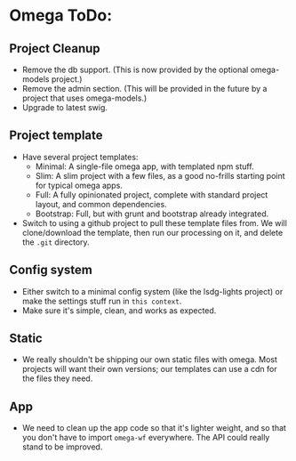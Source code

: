 # Omega ToDo:

## Project Cleanup
 - Remove the db support. (This is now provided by the optional omega-models project.)
 - Remove the admin section. (This will be provided in the future by a project that uses omega-models.)
 - Upgrade to latest swig.

## Project template
 - Have several project templates:
     - Minimal: A single-file omega app, with templated npm stuff.
     - Slim: A slim project with a few files, as a good no-frills starting point for typical omega apps.
     - Full: A fully opinionated project, complete with standard project layout, and common dependencies.
     - Bootstrap: Full, but with grunt and bootstrap already integrated.
 - Switch to using a github project to pull these template files from. We will clone/download the template, then run our processing on it, and delete the `.git` directory.

## Config system
 - Either switch to a minimal config system (like the lsdg-lights project) or make the settings stuff run in `this context`.
 - Make sure it's simple, clean, and works as expected.

## Static
 - We really shouldn't be shipping our own static files with omega. Most projects will want their own versions; our templates can use a cdn for the files they need.

## App
 - We need to clean up the app code so that it's lighter weight, and so that you don't have to import `omega-wf` everywhere. The API could really stand to be improved.

